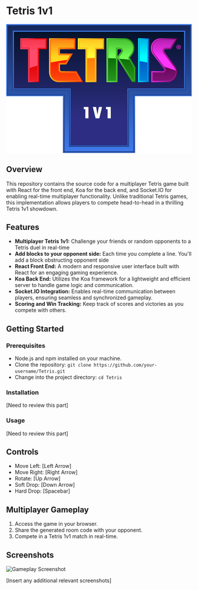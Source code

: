 # Tetris 1v1

![Tetris Logo](tetris-logo.png)

## Overview

This repository contains the source code for a multiplayer Tetris game built with React for the front end, Koa for the back end, and Socket.IO for enabling real-time multiplayer functionality. Unlike traditional Tetris games, this implementation allows players to compete head-to-head in a thrilling Tetris 1v1 showdown.

## Features

- **Multiplayer Tetris 1v1:** Challenge your friends or random opponents to a Tetris duel in real-time
- **Add blocks to your opponent side:** Each time you complete a line. You'll add a block obstructing opponent side
- **React Front End:** A modern and responsive user interface built with React for an engaging gaming experience.
- **Koa Back End:** Utilizes the Koa framework for a lightweight and efficient server to handle game logic and communication.
- **Socket.IO Integration:** Enables real-time communication between players, ensuring seamless and synchronized gameplay.
- **Scoring and Win Tracking:** Keep track of scores and victories as you compete with others.

## Getting Started

### Prerequisites

- Node.js and npm installed on your machine.
- Clone the repository: `git clone https://github.com/your-username/Tetris.git`
- Change into the project directory: `cd Tetris`

### Installation

[Need to review this part]

### Usage

[Need to review this part]

## Controls

- Move Left: [Left Arrow]
- Move Right: [Right Arrow]
- Rotate: [Up Arrow]
- Soft Drop: [Down Arrow]
- Hard Drop: [Spacebar]

## Multiplayer Gameplay

1. Access the game in your browser.
2. Share the generated room code with your opponent.
3. Compete in a Tetris 1v1 match in real-time.

## Screenshots

![Gameplay Screenshot](screenshots/gameplay.png)

[Insert any additional relevant screenshots]
